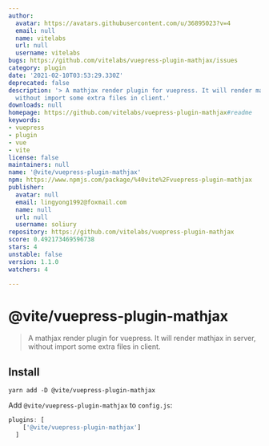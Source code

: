 ```yaml
---
author:
  avatar: https://avatars.githubusercontent.com/u/36895023?v=4
  email: null
  name: vitelabs
  url: null
  username: vitelabs
bugs: https://github.com/vitelabs/vuepress-plugin-mathjax/issues
category: plugin
date: '2021-02-10T03:53:29.330Z'
deprecated: false
description: '> A mathjax render plugin for vuepress. It will render mathjax in server,
  without import some extra files in client.'
downloads: null
homepage: https://github.com/vitelabs/vuepress-plugin-mathjax#readme
keywords:
- vuepress
- plugin
- vue
- vite
license: false
maintainers: null
name: '@vite/vuepress-plugin-mathjax'
npm: https://www.npmjs.com/package/%40vite%2Fvuepress-plugin-mathjax
publisher:
  avatar: null
  email: lingyong1992@foxmail.com
  name: null
  url: null
  username: soliury
repository: https://github.com/vitelabs/vuepress-plugin-mathjax
score: 0.492173469596738
stars: 4
unstable: false
version: 1.1.0
watchers: 4

---
```


# @vite/vuepress-plugin-mathjax

> A mathjax render plugin for vuepress. It will render mathjax in server, without import some extra files in client.

## Install

```
yarn add -D @vite/vuepress-plugin-mathjax
```

Add `@vite/vuepress-plugin-mathjax` to `config.js`:

```javascript
plugins: [
    ['@vite/vuepress-plugin-mathjax']
  ]
```